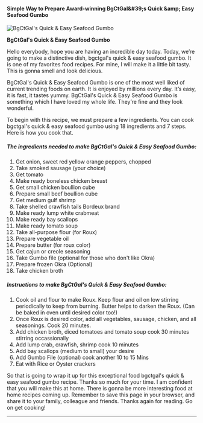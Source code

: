             

#### Simple Way to Prepare Award-winning BgCtGal&amp;#39;s Quick &amp;amp; Easy Seafood Gumbo

![BgCtGal's Quick &amp; Easy Seafood Gumbo](https://img-global.cpcdn.com/recipes/ffa156050a3a0aa2/751x532cq70/bgctgals-quick-easy-seafood-gumbo-recipe-main-photo.jpg)

**BgCtGal's Quick &amp; Easy Seafood Gumbo**

Hello everybody, hope you are having an incredible day today. Today, we’re going to make a distinctive dish, bgctgal's quick & easy seafood gumbo. It is one of my favorites food recipes. For mine, I will make it a little bit tasty. This is gonna smell and look delicious.

BgCtGal's Quick & Easy Seafood Gumbo is one of the most well liked of current trending foods on earth. It is enjoyed by millions every day. It’s easy, it is fast, it tastes yummy. BgCtGal's Quick & Easy Seafood Gumbo is something which I have loved my whole life. They’re fine and they look wonderful.

To begin with this recipe, we must prepare a few ingredients. You can cook bgctgal's quick & easy seafood gumbo using 18 ingredients and 7 steps. Here is how you cook that.

##### The ingredients needed to make BgCtGal's Quick & Easy Seafood Gumbo:

1.  Get onion, sweet red yellow orange peppers, chopped
2.  Take smoked sausage (your choice)
3.  Get tomato
4.  Make ready boneless chicken breast
5.  Get small chicken boullion cube
6.  Prepare small beef boullion cube
7.  Get medium gulf shrimp
8.  Take shelled crawfish tails Bordeux brand
9.  Make ready lump white crabmeat
10.  Make ready bay scallops
11.  Make ready tomato soup
12.  Take all-purpose flour (for Roux)
13.  Prepare vegetable oil
14.  Prepare butter (for roux color)
15.  Get cajun or creole seasoning
16.  Take Gumbo file (optional for those who don't like Okra)
17.  Prepare frozen Okra (Optional)
18.  Take chicken broth

##### Instructions to make BgCtGal's Quick & Easy Seafood Gumbo:

1.  Cook oil and flour to make Roux. Keep flour and oil on low stirring periodically to keep from burning. Butter helps to darken the Roux. (Can be baked in oven until desired color too!)
2.  Once Roux is desired color, add all vegetables, sausage, chicken, and all seasonings. Cook 20 minutes.
3.  Add chicken broth, diced tomatoes and tomato soup cook 30 minutes stirring occassionally
4.  Add lump crab, crawfish, shrimp cook 10 minutes
5.  Add bay scallops (medium to small) your desire
6.  Add Gumbo File (optional) cook another 10 to 15 Mins
7.  Eat with Rice or Oyster crackers

So that is going to wrap it up for this exceptional food bgctgal's quick & easy seafood gumbo recipe. Thanks so much for your time. I am confident that you will make this at home. There is gonna be more interesting food at home recipes coming up. Remember to save this page in your browser, and share it to your family, colleague and friends. Thanks again for reading. Go on get cooking!

* * *